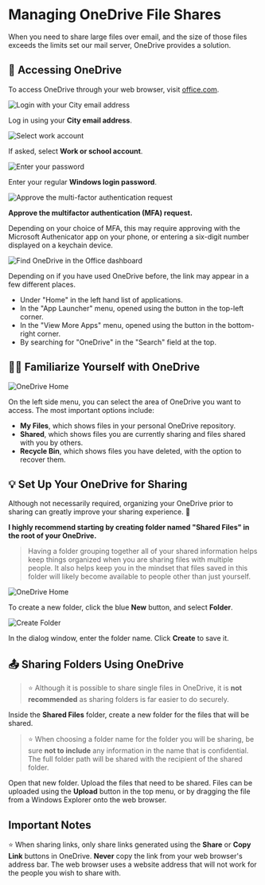 # Managing OneDrive File Shares

When you need to share large files over email,
and the size of those files exceeds the limits set our mail server,
OneDrive provides a solution.

## 👶 Accessing OneDrive

To access OneDrive through your web browser,
visit [office.com](https://www.office.com).

![Login with your City email address](login-email.png)

Log in using your **City email address**.

![Select work account](login-work.png)

If asked, select **Work or school account**.

![Enter your password](login-password.png)

Enter your regular **Windows login password**.

![Approve the multi-factor authentication request](login-mfa.png)

**Approve the multifactor authentication (MFA) request.**

Depending on your choice of MFA,
this may require approving with the Microsoft Authenicator app on your phone,
or entering a six-digit number displayed on a keychain device.

![Find OneDrive in the Office dashboard](office-dashboard.png)

Depending on if you have used OneDrive before, the link may appear in a few different places.

-   Under "Home" in the left hand list of applications.
-   In the "App Launcher" menu, opened using the button in the top-left corner.
-   In the "View More Apps" menu, opened using the button in the bottom-right corner.
-   By searching for "OneDrive" in the "Search" field at the top.

## 👩‍🎓 Familiarize Yourself with OneDrive

![OneDrive Home](onedrive-home.png)

On the left side menu, you can select the area of OneDrive you want to access.
The most important options include:

-   **My Files**, which shows files in your personal OneDrive repository.
-   **Shared**, which shows files you are currently sharing and files shared with you by others.
-   **Recycle Bin**, which shows files you have deleted, with the option to recover them.

## 💡 Set Up Your OneDrive for Sharing

Although not necessarily required, organizing your OneDrive prior to sharing
can greatly improve your sharing experience. 🙂

**I highly recommend starting by creating folder named "Shared Files"
in the root of your OneDrive.**

> Having a folder grouping together all of your shared information
helps keep things organized when you are sharing files with multiple people.
It also helps keep you in the mindset that files saved in this folder
will likely become available to people other than just yourself.

![OneDrive Home](onedrive-newFolder.png)

To create a new folder, click the blue **New** button,
and select **Folder**.

![Create Folder](onedrive-folderName.png)

In the dialog window, enter the folder name.
Click **Create** to save it.

## 📤 Sharing Folders Using OneDrive

> ⭐ Although it is possible to share single files in OneDrive,
it is **not recommended**
as sharing folders is far easier to do securely.

Inside the **Shared Files** folder, create a new folder for the files
that will be shared.

> ⭐ When choosing a folder name for the folder you will be sharing,
be sure **not to include** any information in the name that is confidential.
The full folder path will be shared with the recipient of the shared folder.

Open that new folder.  Upload the files that need to be shared.
Files can be uploaded using the **Upload** button in the top menu,
or by dragging the file from a Windows Explorer onto the web browser.

## Important Notes

⭐ When sharing links, only share links generated using the **Share**
or **Copy Link** buttons in OneDrive.
**Never** copy the link from your web browser's address bar.
The web browser uses a website address that will not work for the people
you wish to share with.
